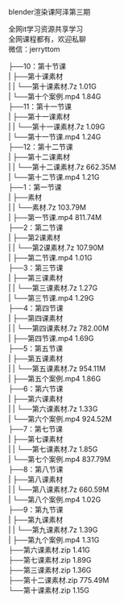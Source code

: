 blender渲染课阿泽第三期

全网it学习资源共享学习<br>全网课程都有，欢迎私聊<br>微信：jerryttom<br>

├──10：第十节课<br> | ├──第十课素材<br> | | └──第十课素材.7z 1.01G<br> | └──第十个案例.mp4 1.84G<br> ├──11：第十一节课<br> | ├──第十一课素材<br> | | └──第十一课素材.7z 1.09G<br> | └──第十一节课.mp4 1.24G<br> ├──12：第十二节课<br> | ├──第十二课素材<br> | | └──第十二课素材.7z 662.35M<br> | └──第十二节课.mp4 1.21G<br> ├──1：第一节课<br> | ├──素材<br> | | └──素材.7z 103.79M<br> | ├──第一节课.mp4 811.74M<br> ├──2：第二节课<br> | ├──第2课素材<br> | | └──第2课素材.7z 107.90M<br> | ├──第二节课.mp4 1.01G<br> ├──3：第三节课<br> | ├──第三课素材<br> | | └──第三课素材.7z 1.27G<br> | └──第三节课.mp4 1.29G<br> ├──4：第四节课<br> | ├──第四课素材<br> | | └──第四课素材.7z 782.00M<br> | ├──第四节课.mp4 1.69G<br> ├──5：第五节课<br> | ├──第五课素材<br> | | └──第五课素材.7z 954.11M<br> | ├──第五个案例.mp4 1.86G<br> ├──6：第六节课<br> | ├──第六课素材<br> | | └──第六课素材.7z 1.33G<br> | └──第六个案例.mp4 924.52M<br> ├──7：第七节课<br> | ├──第七课素材<br> | | └──第七课素材.7z 1.85G<br> | └──第七个案例.mp4 837.79M<br> ├──8：第八节课<br> | ├──第八课素材<br> | | └──第八课素材.7z 660.59M<br> | └──第八个案例.mp4 1.02G<br> ├──9：第九节课<br> | ├──第九课素材<br> | | └──第九课素材.7z 1.39G<br> | ├──第九个案例.mp4 1.31G<br> ├──第六课素材.zip 1.41G<br> ├──第七课素材.zip 1.89G<br> ├──第三课素材.zip 1.36G<br> ├──第十二课素材.zip 775.49M<br> └──第十课素材.zip 1.15G